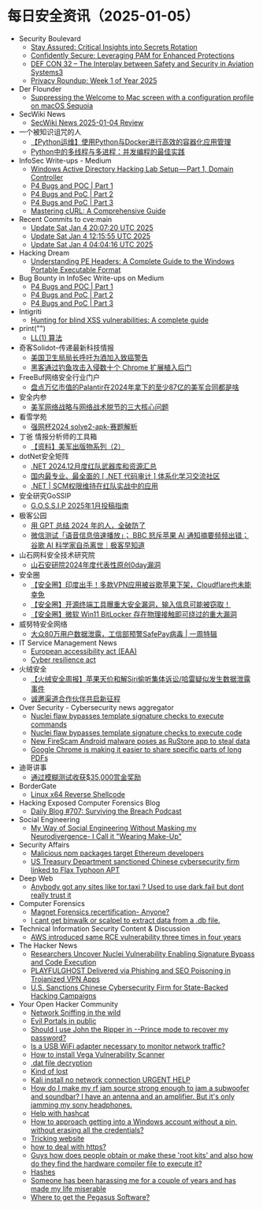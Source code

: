 # 每日安全资讯（2025-01-05）

- Security Boulevard
  - [Stay Assured: Critical Insights into Secrets Rotation](https://securityboulevard.com/2025/01/stay-assured-critical-insights-into-secrets-rotation/)
  - [Confidently Secure: Leveraging PAM for Enhanced Protections](https://securityboulevard.com/2025/01/confidently-secure-leveraging-pam-for-enhanced-protections/)
  - [DEF CON 32 –  The Interplay between Safety and Security in Aviation Systems3](https://securityboulevard.com/2025/01/def-con-32-the-interplay-between-safety-and-security-in-aviation-systems3/)
  - [Privacy Roundup: Week 1 of Year 2025](https://securityboulevard.com/2025/01/privacy-roundup-week-1-of-year-2025/)
- Der Flounder
  - [Suppressing the Welcome to Mac screen with a configuration profile on macOS Sequoia](https://derflounder.wordpress.com/2025/01/04/suppressing-the-welcome-to-mac-screen-with-a-configuration-profile-on-macos-sequoia/)
- SecWiki News
  - [SecWiki News 2025-01-04 Review](http://www.sec-wiki.com/?2025-01-04)
- 一个被知识诅咒的人
  - [【Python运维】使用Python与Docker进行高效的容器化应用管理](https://blog.csdn.net/nokiaguy/article/details/144928530)
  - [Python中的多线程与多进程：并发编程的最佳实践](https://blog.csdn.net/nokiaguy/article/details/144928512)
- InfoSec Write-ups - Medium
  - [Windows Active Directory Hacking Lab Setup — Part 1, Domain Controller](https://infosecwriteups.com/windows-active-directory-hacking-lab-setup-part-1-domain-controller-cdd7f24ad259?source=rss----7b722bfd1b8d---4)
  - [P4 Bugs and POC | Part 1](https://infosecwriteups.com/p4-bugs-and-poc-part-1-0dab3517bbe9?source=rss----7b722bfd1b8d---4)
  - [P4 Bugs and PoC | Part 2](https://infosecwriteups.com/p4-bugs-and-poc-part-2-0842039eddf3?source=rss----7b722bfd1b8d---4)
  - [P4 Bugs and PoC | Part 3](https://infosecwriteups.com/p4-bugs-and-poc-part-3-8ca9776c87bc?source=rss----7b722bfd1b8d---4)
  - [Mastering cURL: A Comprehensive Guide](https://infosecwriteups.com/mastering-curl-a-comprehensive-guide-5ef8f8e176b5?source=rss----7b722bfd1b8d---4)
- Recent Commits to cve:main
  - [Update Sat Jan  4 20:07:20 UTC 2025](https://github.com/trickest/cve/commit/00db950ef6574b5f0e8af224787e9062cd957d35)
  - [Update Sat Jan  4 12:15:55 UTC 2025](https://github.com/trickest/cve/commit/e2fe097ba18f2587132c8e410128d136442354cb)
  - [Update Sat Jan  4 04:04:16 UTC 2025](https://github.com/trickest/cve/commit/48f28a0790d81907a8e16d7a6a597bf986c8ee20)
- Hacking Dream
  - [Understanding PE Headers: A Complete Guide to the Windows Portable Executable Format](https://www.hackingdream.net/2025/01/understanding-pe-headers-complete-guide.html)
- Bug Bounty in InfoSec Write-ups on Medium
  - [P4 Bugs and POC | Part 1](https://infosecwriteups.com/p4-bugs-and-poc-part-1-0dab3517bbe9?source=rss----7b722bfd1b8d--bug_bounty)
  - [P4 Bugs and PoC | Part 2](https://infosecwriteups.com/p4-bugs-and-poc-part-2-0842039eddf3?source=rss----7b722bfd1b8d--bug_bounty)
  - [P4 Bugs and PoC | Part 3](https://infosecwriteups.com/p4-bugs-and-poc-part-3-8ca9776c87bc?source=rss----7b722bfd1b8d--bug_bounty)
- Intigriti
  - [Hunting for blind XSS vulnerabilities: A complete guide](https://www.intigriti.com/researchers/blog/hacking-tools/hunting-for-blind-cross-site-scripting-xss-vulnerabilities-a-complete-guide)
- print("")
  - [LL(1) 算法](https://www.o2oxy.cn/4342.html)
- 奇客Solidot–传递最新科技情报
  - [美国卫生局局长呼吁为酒加入致癌警告](https://www.solidot.org/story?sid=80238)
  - [黑客通过钓鱼攻击入侵数十个 Chrome 扩展植入后门](https://www.solidot.org/story?sid=80237)
- FreeBuf网络安全行业门户
  - [盘点万亿市值的Palantir在2024年拿下的至少87亿的美军合同都是啥](https://www.freebuf.com/articles/neopoints/419073.html)
- 安全内参
  - [美军网络战略与网络战术脱节的三大核心问题](https://mp.weixin.qq.com/s?__biz=MzI4NDY2MDMwMw==&mid=2247513423&idx=1&sn=e85181923bf26656c7c472c63a773911&chksm=ebfaf26fdc8d7b79ab9089a21dbe935405ff77e3ba8759c1d241609f3422a9debdcb3a4a9dce&scene=58&subscene=0#rd)
- 看雪学苑
  - [强网杯2024 solve2-apk-赛题解析](https://mp.weixin.qq.com/s?__biz=MjM5NTc2MDYxMw==&mid=2458588041&idx=1&sn=066267a614cf9489ea94c308645a5603&chksm=b18c230386fbaa156cad76ce682b029ed2f3a54bf3500c51994a92dcf9aa58ad8722c3a1bdd2&scene=58&subscene=0#rd)
- 丁爸 情报分析师的工具箱
  - [【资料】美军出版物系列（2）](https://mp.weixin.qq.com/s?__biz=MzI2MTE0NTE3Mw==&mid=2651148405&idx=1&sn=c15b2f76baf70f9af93ca44dbe8255ab&chksm=f1af274fc6d8ae59b5e0d314e570ed00027cfe8d74f3c319bd39414e617ce9d2d6372c627415&scene=58&subscene=0#rd)
- dotNet安全矩阵
  - [.NET 2024.12月度红队武器库和资源汇总](https://mp.weixin.qq.com/s?__biz=MzUyOTc3NTQ5MA==&mid=2247497966&idx=1&sn=8a788d1c8f4f7bb758550dc838c7772f&chksm=fa595603cd2edf15855a31c23b9cffb11aa17c5c44ec3b1aed0b18c9702a09c31e6620124b97&scene=58&subscene=0#rd)
  - [国内最专业、最全面的 [ .NET 代码审计 ] 体系化学习交流社区](https://mp.weixin.qq.com/s?__biz=MzUyOTc3NTQ5MA==&mid=2247497966&idx=2&sn=29fd93ec6522f11ea57341015ba48b11&chksm=fa595603cd2edf15f83b4a21c286a76e48933841565686b85df5951e1b9a8760398488eaa7e1&scene=58&subscene=0#rd)
  - [.NET | SCM权限维持在红队实战中的应用](https://mp.weixin.qq.com/s?__biz=MzUyOTc3NTQ5MA==&mid=2247497966&idx=3&sn=7ec2283839c68d00a1acbaf562812acc&chksm=fa595603cd2edf156bebe4c749534e8b07888c8b0556188af4f3d1150bcaedf34260e21b9311&scene=58&subscene=0#rd)
- 安全研究GoSSIP
  - [G.O.S.S.I.P 2025年1月投稿指南](https://mp.weixin.qq.com/s?__biz=Mzg5ODUxMzg0Ng==&mid=2247499534&idx=1&sn=769c3acee39d0e9ff4b75c36605b143e&chksm=c063d1d7f71458c1bbdfe2cdcb390621247dff1f311a55d3520e39b9ba9ead4637bb72f1f8b3&scene=58&subscene=0#rd)
- 极客公园
  - [用 GPT 总结 2024 年的人，全破防了](https://mp.weixin.qq.com/s?__biz=MTMwNDMwODQ0MQ==&mid=2653071481&idx=1&sn=ddabc1c8ad7bfc262ba22f8cc3caa88f&chksm=7e57d5cf49205cd9594674cb931d900aad590fc8d681e0ff1303e94104f4640c0e2ee61c6445&scene=58&subscene=0#rd)
  - [微信测试「语音信息倍速播放」； BBC 怒斥苹果 AI 通知摘要频频出错；谷歌 AI 科学家自杀离世｜极客早知道](https://mp.weixin.qq.com/s?__biz=MTMwNDMwODQ0MQ==&mid=2653071509&idx=1&sn=fa2f2e07e7cadeee5adb7281a9127020&chksm=7e57d52349205c35308783b27f045172b30f3b59f4bd9bf15012ede782f12dcfb44623e95e8a&scene=58&subscene=0#rd)
- 山石网科安全技术研究院
  - [山石安研院2024年度代表性原创0day漏洞](https://mp.weixin.qq.com/s?__biz=MzUzMDUxNTE1Mw==&mid=2247509347&idx=1&sn=d8886a100e78c54f98c7172e8f3c555a&chksm=fa5270ddcd25f9cbbe87cac2d57c45350c26df28891b05bf9671c4a13d19270f167c120225c5&scene=58&subscene=0#rd)
- 安全圈
  - [【安全圈】印度出手！多款VPN应用被谷歌苹果下架，Cloudflare也未能幸免](https://mp.weixin.qq.com/s?__biz=MzIzMzE4NDU1OQ==&mid=2652067148&idx=1&sn=02a9937aa327a818ad57260c47a32fd6&chksm=f36e790cc419f01a9f879e7ab53d4fda263dc1b5c163ec61e370a69132bd41ca4fbfeb9c6f67&scene=58&subscene=0#rd)
  - [【安全圈】开源终端工具曝重大安全漏洞，输入信息可能被窃取！](https://mp.weixin.qq.com/s?__biz=MzIzMzE4NDU1OQ==&mid=2652067148&idx=2&sn=b5d58580bfec4388018946e5f03f2ce6&chksm=f36e790cc419f01a2cb74d348b4855f80c5f279e8ebab8a25cf5c2f3beffb0d66622c0567162&scene=58&subscene=0#rd)
  - [【安全圈】微软 Win11 BitLocker 存在物理接触即可绕过的重大漏洞](https://mp.weixin.qq.com/s?__biz=MzIzMzE4NDU1OQ==&mid=2652067148&idx=3&sn=d0e8225dafa1c2fb13ad0e7f22376327&chksm=f36e790cc419f01a20528cc722e7f75d6c77ce8bb1bb4ac0f0503c3e9f9a6357c34f2172a526&scene=58&subscene=0#rd)
- 威努特安全网络
  - [大众80万用户数据泄露，工信部预警SafePay病毒 | 一周特辑](https://mp.weixin.qq.com/s?__biz=MzAwNTgyODU3NQ==&mid=2651130203&idx=1&sn=cf7af82f0381e4261d07bd511a68c140&chksm=80e713ebb7909afd5d7107cc20927c0776c8801c26ff5aa049fb23dd2b78d2e11e2b33295202&scene=58&subscene=0#rd)
- IT Service Management News
  - [European accessibility act (EAA)](http://blog.cesaregallotti.it/2025/01/european-accessibility-act-eaa.html)
  - [Cyber resilience act](http://blog.cesaregallotti.it/2025/01/cyber-resilience-act.html)
- 火绒安全
  - [【火绒安全周报】苹果天价和解Siri偷听集体诉讼/哈雷疑似发生数据泄露事件](https://mp.weixin.qq.com/s?__biz=MzI3NjYzMDM1Mg==&mid=2247521431&idx=1&sn=9765749b3d508443a0617d716dc7df39&chksm=eb704aa8dc07c3be0236c9cdf372675eb30a2c7066cfd5d580544d6d0a55ac78f1c019db96aa&scene=58&subscene=0#rd)
  - [诚邀渠道合作伙伴共启新征程](https://mp.weixin.qq.com/s?__biz=MzI3NjYzMDM1Mg==&mid=2247521431&idx=2&sn=c42d6b003c79f80221034a6587d18e51&chksm=eb704aa8dc07c3be60b294d7dfaaef6bd3fd8d02651b492e750467976d0a6a667e61c98395b7&scene=58&subscene=0#rd)
- Over Security - Cybersecurity news aggregator
  - [Nuclei flaw bypasses template signature checks to execute commands](https://www.bleepingcomputer.com/news/security/nuclei-flaw-bypasses-template-signature-checks-to-execute-commands/)
  - [Nuclei flaw bypasses template signature checks to execute code](https://www.bleepingcomputer.com/news/security/nuclei-flaw-bypasses-template-signature-checks-to-execute-code/)
  - [New FireScam Android malware poses as RuStore app to steal data](https://www.bleepingcomputer.com/news/security/new-firescam-android-malware-poses-as-rustore-app-to-steal-data/)
  - [Google Chrome is making it easier to share specific parts of long PDFs](https://www.bleepingcomputer.com/news/google/google-chrome-is-making-it-easier-to-share-specific-parts-of-long-pdfs/)
- 迪哥讲事
  - [通过模糊测试收获$35,000赏金奖励](https://mp.weixin.qq.com/s?__biz=MzIzMTIzNTM0MA==&mid=2247496742&idx=1&sn=86954a9017bd0e750de0eafe110ad522&chksm=e8a5fe45dfd27753ada25e28c967d84832c3cf58b430646ef366b0a19716eaaff9ee76aed8e4&scene=58&subscene=0#rd)
- BorderGate
  - [Linux x64 Reverse Shellcode](https://www.bordergate.co.uk/linux-x64-reverse-shellcode/)
- Hacking Exposed Computer Forensics Blog
  - [Daily Blog #707:  Surviving the Breach Podcast](https://www.hecfblog.com/2025/01/daily-blog-707-surviving-breach-podcast.html)
- Social Engineering
  - [My Way of Social Engineering Without Masking my Neurodivergence- I Call it "Wearing Make-Up"](https://www.reddit.com/r/SocialEngineering/comments/1htm7eo/my_way_of_social_engineering_without_masking_my/)
- Security Affairs
  - [Malicious npm packages target Ethereum developers](https://securityaffairs.com/172671/malware/malicious-npm-packages-target-ethereum-developers.html)
  - [US Treasury Department sanctioned Chinese cybersecurity firm linked to Flax Typhoon APT](https://securityaffairs.com/172665/intelligence/us-sanctioned-chinese-cybersecurity-firm-linked-flax-typhoon.html)
- Deep Web
  - [Anybody got any sites like tor.taxi ? Used to use dark.fail but dont really trust it](https://www.reddit.com/r/deepweb/comments/1ht24ol/anybody_got_any_sites_like_tortaxi_used_to_use/)
- Computer Forensics
  - [Magnet Forensics recertification- Anyone?](https://www.reddit.com/r/computerforensics/comments/1htf0ct/magnet_forensics_recertification_anyone/)
  - [I cant get binwalk or scalpel to extract data from a .db file.](https://www.reddit.com/r/computerforensics/comments/1ht7def/i_cant_get_binwalk_or_scalpel_to_extract_data/)
- Technical Information Security Content & Discussion
  - [AWS introduced same RCE vulnerability three times in four years](https://www.reddit.com/r/netsec/comments/1htcd4h/aws_introduced_same_rce_vulnerability_three_times/)
- The Hacker News
  - [Researchers Uncover Nuclei Vulnerability Enabling Signature Bypass and Code Execution](https://thehackernews.com/2025/01/researchers-uncover-nuclei.html)
  - [PLAYFULGHOST Delivered via Phishing and SEO Poisoning in Trojanized VPN Apps](https://thehackernews.com/2025/01/playfulghost-delivered-via-phishing-and.html)
  - [U.S. Sanctions Chinese Cybersecurity Firm for State-Backed Hacking Campaigns](https://thehackernews.com/2025/01/us-treasury-sanctions-beijing.html)
- Your Open Hacker Community
  - [Network Sniffing in the wild](https://www.reddit.com/r/HowToHack/comments/1htpojo/network_sniffing_in_the_wild/)
  - [Evil Portals in public](https://www.reddit.com/r/HowToHack/comments/1htmfl1/evil_portals_in_public/)
  - [Should I use John the Ripper in --Prince mode to recover my password?](https://www.reddit.com/r/HowToHack/comments/1htnsw1/should_i_use_john_the_ripper_in_prince_mode_to/)
  - [Is a USB WiFi adapter necessary to monitor network traffic?](https://www.reddit.com/r/HowToHack/comments/1htn04h/is_a_usb_wifi_adapter_necessary_to_monitor/)
  - [How to install Vega Vulnerability Scanner](https://www.reddit.com/r/HowToHack/comments/1htkjh0/how_to_install_vega_vulnerability_scanner/)
  - [.dat file decryption](https://www.reddit.com/r/HowToHack/comments/1htrcwd/dat_file_decryption/)
  - [Kind of lost](https://www.reddit.com/r/HowToHack/comments/1ht814o/kind_of_lost/)
  - [Kali install no network connection URGENT HELP](https://www.reddit.com/r/HowToHack/comments/1htn6id/kali_install_no_network_connection_urgent_help/)
  - [How do I make my rf jam source strong enough to jam a subwoofer and soundbar? I have an antenna and an amplifier. But it's only jamming my sony headphones.](https://www.reddit.com/r/HowToHack/comments/1htmt74/how_do_i_make_my_rf_jam_source_strong_enough_to/)
  - [Help with hashcat](https://www.reddit.com/r/HowToHack/comments/1htinau/help_with_hashcat/)
  - [How to approach getting into a Windows account without a pin, without erasing all the credentials?](https://www.reddit.com/r/HowToHack/comments/1ht6csd/how_to_approach_getting_into_a_windows_account/)
  - [Tricking website](https://www.reddit.com/r/HowToHack/comments/1ht97ds/tricking_website/)
  - [how to deal with https?](https://www.reddit.com/r/HowToHack/comments/1ht3g59/how_to_deal_with_https/)
  - [Guys how does people obtain or make these 'root kits' and also how do they find the hardware compiler file to execute it?](https://www.reddit.com/r/HowToHack/comments/1htbgih/guys_how_does_people_obtain_or_make_these_root/)
  - [Hashes](https://www.reddit.com/r/HowToHack/comments/1hta5nw/hashes/)
  - [Someone has been harassing me for a couple of years and has made my life miserable](https://www.reddit.com/r/HowToHack/comments/1ht8cw5/someone_has_been_harassing_me_for_a_couple_of/)
  - [Where to get the Pegasus Software?](https://www.reddit.com/r/HowToHack/comments/1ht7ie4/where_to_get_the_pegasus_software/)
